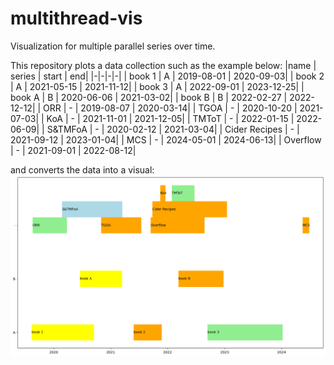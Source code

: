 # multithread-vis

Visualization for multiple parallel series over time.

This repository plots a data collection such as the example below:
|name | series | start | end|
|-|-|-|-|
| book 1 | A | 2019-08-01 | 2020-09-03|
| book 2 | A | 2021-05-15 | 2021-11-12|
| book 3 | A | 2022-09-01 | 2023-12-25|
| book A | B | 2020-06-06 | 2021-03-02|
| book B | B | 2022-02-27 | 2022-12-12|
| ORR | - | 2019-08-07 | 2020-03-14|
| TGOA | - | 2020-10-20 | 2021-07-03|
| KoA | - | 2021-11-01 | 2021-12-05|
| TMToT | - | 2022-01-15 | 2022-06-09|
| S&TMFoA | - | 2020-02-12 | 2021-03-04|
| Cider Recipes | - | 2021-09-12 | 2023-01-04|
| MCS | - | 2024-05-01 | 2024-06-13|
| Overflow | - | 2021-09-01 | 2022-08-12|

and converts the data into a visual:  
![Several parallel time series are used to represent the data input to the program](image.png)